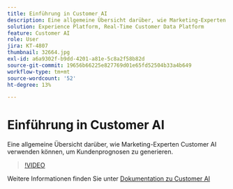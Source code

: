 ```yaml
---
title: Einführung in Customer AI
description: Eine allgemeine Übersicht darüber, wie Marketing-Experten Customer AI verwenden können, um Kundenprognosen zu generieren.
solution: Experience Platform, Real-Time Customer Data Platform
feature: Customer AI
role: User
jira: KT-4807
thumbnail: 32664.jpg
exl-id: a6a9302f-b9dd-4201-a81e-5c8a2f58b82d
source-git-commit: 19656b66225e827769d01e65fd52504b33a4b649
workflow-type: tm+mt
source-wordcount: '52'
ht-degree: 13%

---
```


# Einführung in Customer AI

Eine allgemeine Übersicht darüber, wie Marketing-Experten Customer AI verwenden können, um Kundenprognosen zu generieren.

>[!VIDEO](https://video.tv.adobe.com/v/32664?quality=12&learn=on)

Weitere Informationen finden Sie unter [Dokumentation zu Customer AI](https://experienceleague.adobe.com/docs/experience-platform/intelligent-services/customer-ai/overview.html?lang=de)
